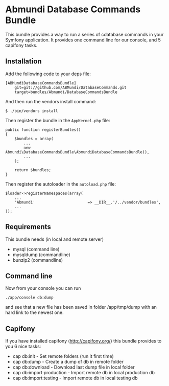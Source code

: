 # Abmundi Database Commands Bundle #

This bundle provides a way to run a series of cdatabase commands in your Symfony application.
It provides one command line for our console, and 5 capifony tasks.

## Installation ##

Add the following code to your deps file:

    [ABMundiDatabaseCommandsBundle]
        git=git://github.com/ABMundi/DatabaseCommands.git
        target=bundles/Abmundi/DatabaseCommandsBundle

And then run the vendors install command:

    $ ./bin/vendors install

Then register the bundle in the `AppKernel.php` file:

    public function registerBundles()
    {
        $bundles = array(
            ...
            new Abmundi\DatabaseCommandsBundle\AbmundiDatabaseCommandsBundle(),
            ...
        );

        return $bundles;
    }

Then register the autoloader in the `autoload.php` file:

    $loader->registerNamespaces(array(
        ...
        'Abmundi'                       => __DIR__.'/../vendor/bundles',
        ...
    ));

## Requirements ##

This bundle needs (in local and remote server)

* mysql (command line)
* mysqldump (commandline)
* bunzip2 (commandline)

## Command line ##

Now from your console you can run

    ./app/console db:dump

and see that a new file has been saved in folder /app/tmp/dump with an hard link to the newest one.

## Capifony ##

If you have installed capifony (http://capifony.org/) this bundle provides to you 6 nice tasks:

* cap db:init - Set remote folders (run it first time)
* cap db:dump - Create a dump of db in remote folder
* cap db:download - Download last dump file in local folder
* cap db:import:production - Import remote db in local production db
* cap db:import:testing - Import remote db in local testing db
